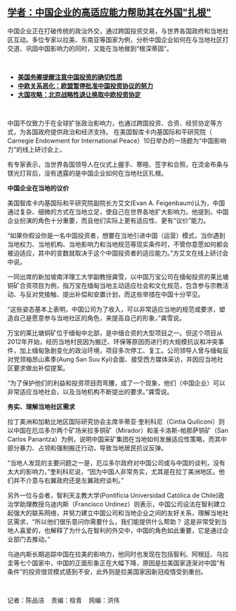 <!--1646949228000-->
[学者：中国企业的高适应能力帮助其在外国"扎根"](https://www.rfa.org/mandarin/yataibaodao/junshiwaijiao/cm-03102022094611.html)
------

<p>中国企业正在打破传统的政治外交，通过跨国投资交易，与世界各国政府和当地社区互动。多位专家以拉美、东南亚等国家为例，分析中国企业如何在与当地社区打交道、巩固中国影响力的同时，又能在当地做到“根深蒂固”。</p><p><br/></p><ul><li><a href="https://www.rfa.org/mandarin/Xinwen/3-05062021160356.html"><strong>美国务卿提醒注意中国投资的确切性质</strong></a></li><li><strong><a href="https://www.rfa.org/mandarin/Xinwen/10-05042021151146.html">中欧关系恶化：欧盟暂停批准中国投资协议的努力</a></strong></li><li><strong><a href="https://www.rfa.org/mandarin/zhuanlan/daguogonglue/dip-01082021091511.html">大国攻略：北京战略性退让换取中欧投资协定</a></strong></li></ul><p><br/></p><p>中国不仅致力于在全球扩张政治影响力，也通过跨国投资、合资、经贸协定等方式，为各国政府提供政治和经济支持。 在美国智库卡内基国际和平研究院（ Carnegie Endowment for International Peace）10日举办的一场题为“中国影响力”的线上研讨会上，</p><p>有专家表示，当世界各国领导人在仪式上握手、寒暄、签字和合照，在烫金布条与镁光灯背后，没有透露的是中国企业如何在当地社区扎根。</p><p><strong>中国企业在当地的议价</strong></p><p>美国智库卡内基国际和平研究院副院长方艾文(Evan A. Feigenbaum)认为，中国通过复杂、细微的方式在当地立足，使自己在世界各地扩大影响力。他提到，中国企业扮演的角色十分重要，而且他们实际上更有适应性、更有“议价”能力。</p><p>“如果你假设你是一名中国投资者，想要在当地引进中国（运营）模式，当你遇到当地权力、当地机构、当地影响力和当地规范等现实条件时，不管你意愿如何都会被迫适应，其中的变数就取决于这个中国投资者的适应能力。”方艾文在线上研讨会中说。</p><p>一同出席的新加坡南洋理工大学副教授龚雪，以中国万宝公司在缅甸投资的莱比塘铜矿合资项目为例，指万宝在缅甸当地主动适应社会和文化规范，包含参与宗教活动、与反对党接触、提出补偿和安置计划，而这些举措在中国十分罕见。</p><p>“这些姿态基本上表明，中国公司为了收入，可以非常适应当地的规范或要求，塑造自己是愿意参与当地社区的角色，来提高自己的形象，”龚雪说。</p><p>万宝的莱比塘铜矿位于缅甸中北部，是中缅合资的大型项目之一。但这个项目从2012年开始，经历当地村民因为搬迁、环保等原因而进行的大规模抗议和冲突事件，加上缅甸急剧变化的政治环境，项目多次停工、复工。公司领导人曾与缅甸反对党领袖昂山素季(Aung San Suu Kyi)会面、接受西方媒体采访，并因应当地社区要求做出补偿提案。</p><p>“为了保护他们的利益和投资项目而弯腰，成了一个现象，他们（中国企业）可以非常适应当地社会，以及当地机构不断提出的要求。”龚雪说。</p><p><strong>务实、理解当地社区需求</strong></p><p>拉丁美洲和加勒比地区国际研究协会主席辛蒂亚·奎利科尼（Cintia Quiliconi）则以中国在厄瓜多尔两个矿场米拉多铜矿（Mirador）和圣卡洛斯-帕那萨铜矿（San Carlos Panantza）为例，说明中国采矿集团在当地如何发展适应性策略，而其中部分暴力、占领和强制搬迁行动，导致当地居民抗议反弹。</p><p>“当地人发现的主要问题之一是，厄瓜多尔政府对中国公司或与中国的谈判，没有太大的影响力，”奎利科尼说，“因为中国人非常务实，尤其是在拉丁美洲地区。他们并不介意与右翼政府还是左翼政府谈判。”</p><p>另外一位与会者，智利天主教大学(Pontificia Universidad Católica de Chile)政治学助理教授乌迪内斯（Francisco Urdinez）则表示，中国公司设法在智利建立起强大的联系网络，并努力建立中国公司和当地企业之间的友好关系，理解当地社区需求，“所以他们很乐意问你需要什么，我们能提供什么帮助？ 这是非常受到当地人喜爱的，也解释了为什么在智利的外交中，中国的角色如此重要，它是通过企业部门去推动。”</p><p>乌迪内斯长期追踪中国在拉美的影响力，他同时也发现在包括智利、阿根廷、乌拉圭等七个国家中，中国的正面形象正在大幅下降，原因是拉美国家逐渐对中国“有条件”的投资借贷模式感到不安，此外则是拉美国家因新冠疫情受到重创。</p><p><br/></p><p>记者：陈品洁    责编：梒青    网编：洪伟</p>
